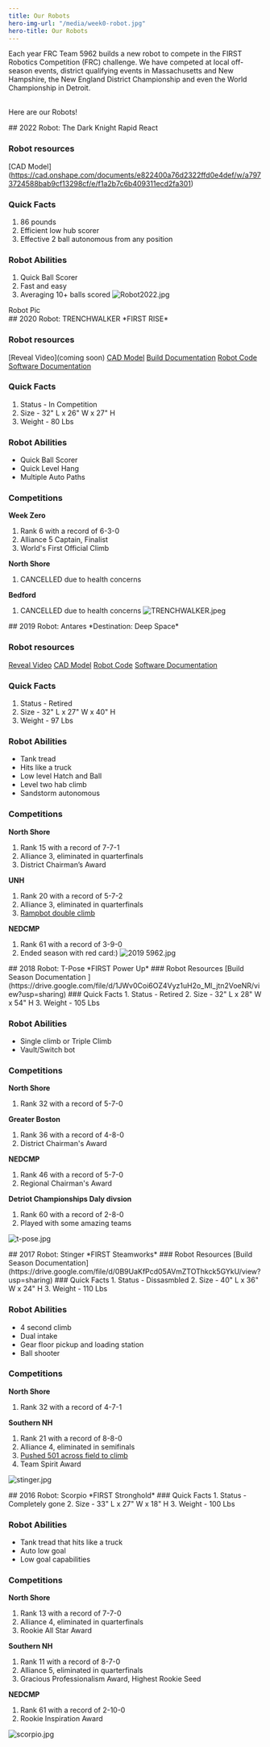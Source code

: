 ```yaml
---
title: Our Robots
hero-img-url: "/media/week0-robot.jpg"
hero-title: Our Robots
---
```


Each year FRC Team 5962 builds a new robot to compete in the FIRST Robotics Competition (FRC) challenge. We have competed at local off-season events, district qualifying events in Massachusetts and New Hampshire, the New England District Championship and even the World Championship in Detroit. 
<style>
.2022{
    fontSize = 24; 
}

</style>
<br>Here are our Robots!
<div class="divider"></div>
## 2022 Robot: The Dark Knight
Rapid React 

### Robot resources
[CAD Model]
(https://cad.onshape.com/documents/e822400a76d2322ffd0e4def/w/a7973724588bab9cf13298cf/e/f1a2b7c6b409311ecd2fa301)

### Quick Facts
1. 86 pounds 
2. Efficient low hub scorer
3. Effective 2 ball autonomous from any position

### Robot Abilities
1. Quick Ball Scorer
2. Fast and easy
3. Averaging 10+ balls scored
![Robot2022.jpg](/uploads/Robot2022.jpg)
<div>Robot Pic</div>
## 2020 Robot: TRENCHWALKER
*FIRST RISE*

### Robot resources
[Reveal Video](coming soon)
[CAD Model](https://cad.onshape.com/documents/68dce85548079dfad7b1e80a/w/d899c5a6dee52c5114aab0c1/e/62d8292272560235852fb71f)
[Build Documentation](https://drive.google.com/drive/folders/1CnV7eAEW24l4gZKWawwlTPhfJns1DySC?usp=sharing)
[Robot Code](https://github.com/perSEVERE-5962/robotCode)
[Software Documentation ](https://drive.google.com/open?id=100TK3qDJXTKX6wWa_DoFICc5gKBVCUSh)
### Quick Facts
1. Status - In Competition 
2. Size - 32" L x 26" W x 27" H
3. Weight - 80 Lbs 

### Robot Abilities
* Quick Ball Scorer
* Quick Level Hang
* Multiple Auto Paths

### Competitions
**Week Zero**
1. Rank 6 with a record of 6-3-0
2. Alliance 5 Captain, Finalist
3. World's First Official Climb

**North Shore**
1. CANCELLED due to health concerns

**Bedford**
1. CANCELLED due to health concerns
![TRENCHWALKER.jpeg](/uploads/TRENCHWALKER.jpeg)
<div class="divider"></div>
## 2019 Robot: Antares
*Destination: Deep Space*

### Robot resources
[Reveal Video](https://www.youtube.com/watch?v=26EiVH5yALo)
[CAD Model](https://cad.onshape.com/documents/6ddadaa1401b09b0db981197/w/9b4cabd8c16b3040e3490b17/e/161b1cd32036719df984757d)
[Robot Code](https://github.com/perSEVERE-5962/robotCode)
[Software Documentation ](https://docs.google.com/document/d/1WgOHF0AnV8vpATgtXjAYOdAPVupjYB3YqCQq-tk4akU/edit#heading=h.w260rrutxnba)

### Quick Facts
1. Status - Retired
2. Size - 32" L x 27" W x 40" H
3. Weight - 97 Lbs 

### Robot Abilities
* Tank tread
* Hits like a truck
* Low level Hatch and Ball
* Level two hab climb
* Sandstorm autonomous

### Competitions
**North Shore**
1. Rank 15 with a record of 7-7-1
2. Alliance 3, eliminated in quarterfinals
3. District Chairman’s Award

**UNH**
1. Rank 20 with a record of 5-7-2
2. Alliance 3, eliminated in quarterfinals
3. [Rampbot double climb](https://www.youtube.com/watch?time_continue=6&v=XmqTzBPbCpA)

**NEDCMP**
1. Rank 61 with a record of 3-9-0
2. Ended season with red card:)
![2019 5962.jpg](/uploads/2019%205962.jpg)
<div class="divider"></div>
## 2018 Robot: T-Pose
*FIRST Power Up*
### Robot Resources
[Build Season Documentation ](https://drive.google.com/file/d/1JWv0Coi6OZ4Vyz1uH2o_Ml_jtn2VoeNR/view?usp=sharing)
### Quick Facts
1. Status - Retired
2. Size - 32" L x 28" W x 54" H
3. Weight - 105 Lbs 

### Robot Abilities
* Single climb or Triple Climb
* Vault/Switch bot

### Competitions
**North Shore**
1. Rank 32 with a record of 5-7-0

**Greater Boston**
1. Rank 36 with a record of 4-8-0
2. District Chairman's Award

**NEDCMP**
1. Rank 46 with a record of 5-7-0
2. Regional Chairman's Award

**Detriot Championships Daly divsion**
1. Rank 60 with a record of 2-8-0
2. Played with some amazing teams

![t-pose.jpg](/uploads/t-pose.jpg)
<div class="divider"></div>
## 2017 Robot: Stinger
*FIRST Steamworks*
### Robot Resources
[Build Season Documentation](https://drive.google.com/file/d/0B9UaKfPcd05AVmZTOThkck5GYkU/view?usp=sharing)
### Quick Facts
1. Status - Dissasmbled
2. Size - 40" L x 36" W x 24" H
3. Weight - 110 Lbs 

### Robot Abilities
* 4 second climb
* Dual intake
* Gear floor pickup and loading station
* Ball shooter

### Competitions
**North Shore**
1. Rank 32 with a record of 4-7-1

**Southern NH**
1. Rank 21 with a record of 8-8-0
2. Alliance 4, eliminated in semifinals
3. [Pushed 501 across field to climb](https://youtu.be/xfDVFkwuVYw)
4. Team Spirit Award

![stinger.jpg](/uploads/stinger.jpg) 
<div class="divider"></div>
## 2016 Robot: Scorpio
*FIRST Stronghold*
### Quick Facts
1. Status - Completely gone
2. Size - 33" L x 27" W x 18" H
3. Weight - 100 Lbs 

### Robot Abilities
* Tank tread that hits like a truck
* Auto low goal
* Low goal capabilities

### Competitions
**North Shore**
1. Rank 13 with a record of 7-7-0 
2. Alliance 4, eliminated in quarterfinals
3. Rookie All Star Award

**Southern NH**
1. Rank 11 with a record of 8-7-0
2. Alliance 5, eliminated in quarterfinals
3. Gracious Professionalism Award, Highest Rookie Seed

**NEDCMP**
1. Rank 61 with a record of 2-10-0 
2. Rookie Inspiration Award

![scorpio.jpg](/uploads/scorpio.jpg)


